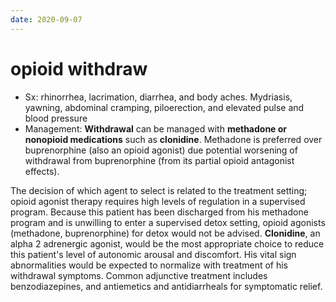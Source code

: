 ```yaml
---
date: 2020-09-07
---
```


# opioid withdraw

<!--  opioid withdrawal sx, management -->

- Sx: rhinorrhea, lacrimation, diarrhea, and body aches. Mydriasis, yawning, abdominal cramping, piloerection, and elevated pulse and blood pressure
- Management: **Withdrawal** can be managed with **methadone or nonopioid medications** such as **clonidine**.  Methadone is preferred over buprenorphine (also an opioid agonist) due potential worsening of withdrawal from buprenorphine (from its partial opioid antagonist effects).

The decision of which agent to select is related to the treatment setting; opioid agonist therapy requires high levels of regulation in a supervised program.  Because this patient has been discharged from his methadone program and is unwilling to enter a supervised detox setting, opioid agonists (methadone, buprenorphine) for detox would not be advised.  **Clonidine**, an alpha 2 adrenergic agonist, would be the most appropriate choice to reduce this patient's level of autonomic arousal and discomfort.  His vital sign abnormalities would be expected to normalize with treatment of his withdrawal symptoms.  Common adjunctive treatment includes benzodiazepines, and antiemetics and antidiarrheals for symptomatic relief.

